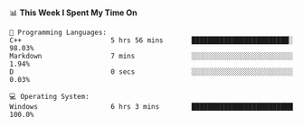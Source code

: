 
<!--START_SECTION:waka-->
📊 **This Week I Spent My Time On** 

```text
💬 Programming Languages: 
C++                      5 hrs 56 mins       ████████████████████████░   98.03% 
Markdown                 7 mins              ░░░░░░░░░░░░░░░░░░░░░░░░░   1.94% 
D                        0 secs              ░░░░░░░░░░░░░░░░░░░░░░░░░   0.03%

💻 Operating System: 
Windows                  6 hrs 3 mins        █████████████████████████   100.0%

```


<!--END_SECTION:waka-->
